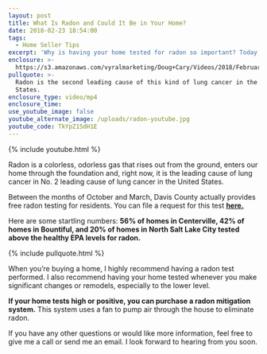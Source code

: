 ```yaml
---
layout: post
title: What Is Radon and Could It Be in Your Home?
date: 2018-02-23 18:54:00
tags:
  - Home Seller Tips
excerpt: 'Why is having your home tested for radon so important? Today, let’s find out.'
enclosure: >-
  https://s3.amazonaws.com/vyralmarketing/Doug+Cary/Videos/2018/February/Wasatch+Front+Real+Estate+Agent-+What+Is+Radon+and+Could+It+Be+in+Your+Home%253F.mp4
pullquote: >-
  Radon is the second leading cause of this kind of lung cancer in the United
  States.
enclosure_type: video/mp4
enclosure_time:
use_youtube_image: false
youtube_alternate_image: /uploads/radon-youtube.jpg
youtube_code: TkYpZ15dH1E
---
```


{% include youtube.html %}

Radon is a colorless, odorless gas that rises out from the ground, enters our home through the foundation and, right now, it is the leading cause of lung cancer in No. 2 leading cause of lung cancer in the United States.

Between the months of October and March, Davis County actually provides free radon testing for residents. You can file a request for this test **[here.](http://www.co.davis.ut.us/health/environmental-health-services/environmental_testing/radon/radon-form)**

Here are some startling numbers: **56% of homes in Centerville, 42% of homes in Bountiful, and 20% of homes in North Salt Lake City tested above the healthy EPA levels for radon.**

{% include pullquote.html %}

When you’re buying a home, I highly recommend having a radon test performed. I also recommend having your home tested whenever you make significant changes or remodels, especially to the lower level.

**If your home tests high or positive, you can purchase a radon mitigation system.** This system uses a fan to pump air through the house to eliminate radon.

If you have any other questions or would like more information, feel free to give me a call or send me an email. I look forward to hearing from you soon.
